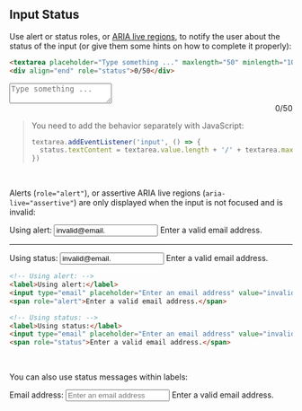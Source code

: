 <section>

## Input Status

Use alert or status roles, or [ARIA live regions](https://developer.mozilla.org/en-US/docs/Web/Accessibility/ARIA/ARIA_Live_Regions),
to notify the user about the status of the input (or give them some hints on how to complete it properly):

```html
<textarea placeholder="Type something ..." maxlength="50" minlength="10"></textarea>
<div align="end" role="status">0/50</div>
```

<div role="presentation" id="stpres-1">
  <textarea placeholder="Type something ..." maxlength="50" minlength="10"></textarea>
  <div align="end" role="status">0/50</div>
</div>

<script>
  const stpres = document.getElementById('stpres-1')
  const textarea = stpres.querySelector('textarea')
  const status = stpres.querySelector('[role="status"]')
  textarea.addEventListener('input', () => {
    status.textContent = textarea.value.length + '/' + textarea.maxLength;
  })
</script>

> You need to add the behavior separately with JavaScript:
> ```js
> textarea.addEventListener('input', () => {
>   status.textContent = textarea.value.length + '/' + textarea.maxLength;
> })
> ```

<br>

Alerts (`role="alert"`), or assertive ARIA live regions (`aria-live="assertive"`) are only displayed when the
input is not focused and is invalid:

<div role="presentation">
  <label>Using alert:</label>
  <input type="email" placeholder="Enter an email address" value="invalid@email."/>
  <span role="alert">Enter a valid email address.</span>
  <hr />
  <label>Using status:</label>
  <input type="email" placeholder="Enter an email address" value="invalid@email."/>
  <span role="status">Enter a valid email address.</span>
  <br>
</div>

```html
<!-- Using alert: -->
<label>Using alert:</label>
<input type="email" placeholder="Enter an email address" value="invalid@email."/>
<span role="alert">Enter a valid email address.</span>

<!-- Using status: -->
<label>Using status:</label>
<input type="email" placeholder="Enter an email address" value="invalid@email."/>
<span role="status">Enter a valid email address.</span>
```

<br>

You can also use status messages within labels:

<div role="presentation">
  <label>
    Email address:
    <input type="email" placeholder="Enter an email address" />
    <span role="status">Enter a valid email address.</span>
  </label>
</div>

</section>